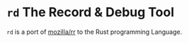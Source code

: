 # `rd` The Record & Debug Tool

`rd` is a port of [mozilla/rr](https://github.com/mozilla/rr) to the Rust programming Language.

